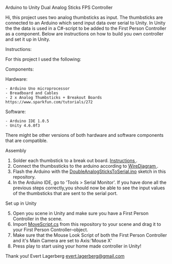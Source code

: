 Arduino to Unity Dual Analog Sticks FPS Controller

Hi, this project uses two analog thumbsticks as input. The thumbsticks are connected to an Arduino which send input data over serial to Unity. In Unity the the data is used in a C#-script to be added to the First Person Controller as a component.  Below are instructions on how to build you own controller and set it up in Unity.

Instructions:

For this project I used the following:

Components:

  Hardware:
  
    - Arduino Uno microprocessor
    - Breadboard and Cables
    - 2 x Analog Thumbsticks + Breakout Boards https://www.sparkfun.com/tutorials/272
  
  Software:
  
    - Arduino IDE 1.0.5
    - Unity 4.6.0f3

  There might be other versions of both hardware and software components that are compatible.

Assembly

  1. Solder each thumbstick to a break out board. [ Instructions ](https://www.sparkfun.com/tutorials/272).
  2. Connect the thumbssticks to the arduino according to [ WireDiagram ](WiringDiagram.png).
  3. Flash the Arduino with the [DoubleAnalogSticksToSerial.ino](DoubleAnalogSticksToSerial.ino) sketch in this repository.
  4. In the Arduino IDE, go to 'Tools > Serial Monitor'. If you have done all the previous steps correctly,you should now be able to see the input values of the thumbsticks that are sent to the serial port.
  
Set up in Unity

  5. Open you scene in Unity and make sure you have a First Person Controller in the scene. 
  6. Import [MoveScript.cs](MoveScript.cs) from this repository to your scene and drag it to your First Person Controller–object. 
  7. Make sure that the Mouse Look Script of both the First Person Controller and it's Main Camera are set to Axis:'Mouse X'
  8. Press play to start using your home made controller in Unity!

Thank you!
Evert Lagerberg
[ evert.lagerberg@gmail.com ](mailto:evert.lagerberg@gmail.com)
